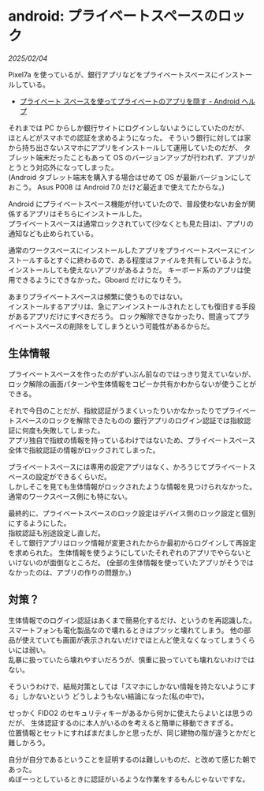 # android: プライベートスペースのロック

_2025/02/04_

Pixel7a を使っているが、銀行アプリなどをプライベートスペースにインストールしている。

* [プライベート スペースを使ってプライベートのアプリを隠す - Android ヘルプ](https://support.google.com/android/answer/15341885?hl=ja)

それまでは PC からしか銀行サイトにログインしないようにしていたのだが、
ほとんどがスマホでの認証を求めるようになった。
そういう銀行に対しては家から持ち出さないスマホにアプリをインストールして運用していたのだが、
タブレット端末だったこともあって OS のバージョンアップが行われず、アプリがとうとう対応外になってしまった。  
(Android タブレット端末を購入する場合はせめて OS が最新バージョンにしておこう。
Asus P008 は Android 7.0 だけど最近まで使えてたからな。)

Android にプライベートスペース機能が付いていたので、普段使わないお金が関係するアプリはそちらにインストールした。  
プライベートスペースは通常ロックされていて(少なくとも見た目は)、アプリの通知なども止められている。  

通常のワークスペースにインストールしたアプリをプライベートスペースにインストールするとすぐに終わるので、ある程度はファイルを共有しているようだ。  
インストールしても使えないアプリがあるようだ。
キーボード系のアプリは使用できるようにできなかった。Gboard だけになりそう。

あまりプライベートスペースは頻繁に使うものではない。  
インストールするアプリは、急にアンインストールされたとしても復旧する手段があるアプリだけにすべきだろう。
ロック解除できなかったり、間違ってプライベートスペースの削除をしてしまうという可能性があるからだ。  

## 生体情報

プライベートスペースを作ったのがずいぶん前なのではっきり覚えていないが、
ロック解除の画面パターンや生体情報をコピーか共有かわからないが使うことができる。

それで今日のことだが、指紋認証がうまくいったりいかなかったりでプライベートスペースのロックを解除できたものの
銀行アプリのログイン認証では指紋認証に何度も失敗してしまった。  
アプリ独自で指紋の情報を持っているわけではないため、プライベートスペース全体で指紋認証の情報がロックされてしまった。

プライベートスペースには専用の設定アプリはなく、かろうじてプライベートスペースの設定ができるくらいだ。  
しかしそこを見ても生体情報がロックされたような情報を見つけられなかった。  
通常のワークスペース側にも特にない。

最終的に、プライベートスペースのロック設定はデバイス側のロック設定と個別にするようにした。  
指紋認証も別途設定し直しだ。  
そして銀行アプリはロック情報が変更されたからか最初からログインして再設定を求められた。
生体情報を使うようにしていたそれぞれのアプリでやらないといけないのが面倒なところだ。
(全部の生体情報を使っていたアプリがそうではなかったのは、アプリの作りの問題か。)

## 対策？

生体情報でのログイン認証はあくまで簡易化するだけ、というのを再認識した。  
スマートフォンも電化製品なので壊れるときはプツッと壊れてしまう。
他の部品が使えていても画面が表示されないだけでほとんど使えなくなってしまうくらいには弱い。  
乱暴に扱っていたら壊れやすいだろうが、慎重に扱っていても壊れないわけではない。

そういうわけで、結局対策としては「スマホにしかない情報を持たないようにする」しかないという
どうしようもない結論になった(私の中で)。

せっかく FIDO2 のセキュリティキーがあるから何かに使えたらよいとは思うのだが、
生体認証するのに本人がいるのを考えると簡単に移動できすぎる。  
位置情報とセットにすればまだましかと思ったが、同じ建物の階が違うとかだと難しかろう。

自分が自分であるということを証明するのは難しいものだ、と改めて感じた朝であった。  
ぬぼーっとしているときに認証がいるような作業をするもんじゃないですな。
